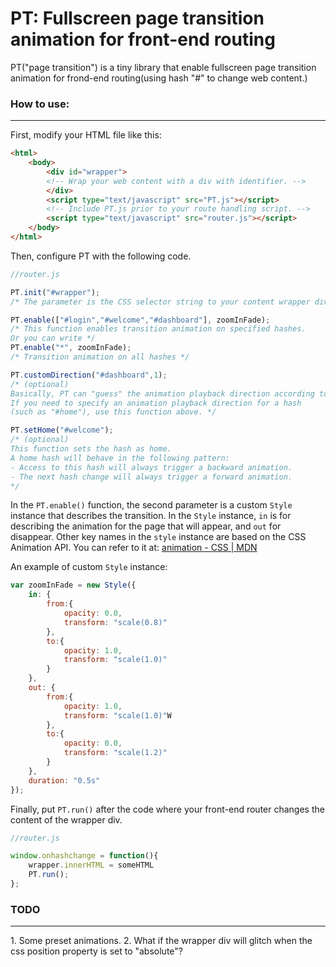 PT: Fullscreen page transition animation for front-end routing
================
PT("page transition") is a tiny library that enable fullscreen page transition animation for frond-end routing(using hash "#" to change web content.)
### How to use:
<hr>

First, modify your HTML file like this:
```html
<html>
	<body>
		<div id="wrapper">
		<!-- Wrap your web content with a div with identifier. -->
		</div>
		<script type="text/javascript" src="PT.js"></script>
		<!-- Include PT.js prior to your route handling script. -->
		<script type="text/javascript" src="router.js"></script>
	</body>
</html>
```

Then, configure PT with the following code. 
```javascript
//router.js

PT.init("#wrapper");
/* The parameter is the CSS selector string to your content wrapper div. */

PT.enable(["#login","#welcome","#dashboard"], zoomInFade);
/* This function enables transition animation on specified hashes.
Or you can write */
PT.enable("*", zoomInFade);
/* Transition animation on all hashes */

PT.customDirection("#dashboard",1);  
/* (optional)
Basically, PT can "guess" the animation playback direction according to your previous hashes.
If you need to specify an animation playback direction for a hash 
(such as "#home"), use this function above. */

PT.setHome("#welcome");
/* (optional)
This function sets the hash as home.
A home hash will behave in the following pattern:
- Access to this hash will always trigger a backward animation.
- The next hash change will always trigger a forward animation.
*/
```

In the `PT.enable()`  function, the second parameter is a custom `Style` instance that describes the transition.
In the `Style` instance, `in` is for describing the animation for the page that will appear, and `out` for disappear.
Other key names in the `style` instance are based on the CSS Animation API.
You can refer to it at: [animation - CSS | MDN](https://developer.mozilla.org/en-US/docs/Web/CSS/animation)

An example of custom `Style` instance:
```javascript
var zoomInFade = new Style({
	in: {
		from:{
			opacity: 0.0,
			transform: "scale(0.8)"
		},
		to:{
			opacity: 1.0,
			transform: "scale(1.0)"
		}
	},
	out: {
		from:{
			opacity: 1.0,
			transform: "scale(1.0)"W
		},
		to:{
			opacity: 0.0,
			transform: "scale(1.2)"
		}		
	},
	duration: "0.5s"
});
```

Finally, put `PT.run()` after the code where your front-end router changes the content of the wrapper div.

```javascript
//router.js

window.onhashchange = function(){
	wrapper.innerHTML = someHTML
	PT.run();
};
```

### TODO
<hr>
1. Some preset animations.
2. What if the wrapper div will glitch when the css position property is set to "absolute"? 